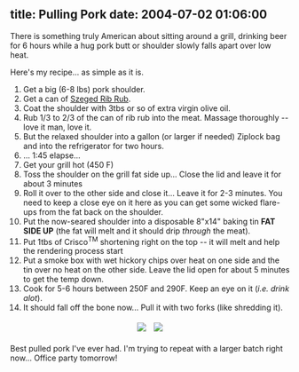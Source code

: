 title: Pulling Pork
date: 2004-07-02 01:06:00
---

There is something truly American about sitting around a grill, drinking beer for 6 hours while a hug pork butt or shoulder slowly falls apart over low heat.

Here's my recipe... as simple as it is.<br>
<ol>
<li>Get a big (6-8 lbs) pork shoulder.</li>
<li>Get a can of <a href="http://www.germandeli.com/szegedribrub.html">Szeged Rib Rub</a>.</li>
<li>Coat the shoulder with 3tbs or so of extra virgin olive oil.</li>
<li>Rub 1/3 to 2/3 of the can of rib rub into the meat.  Massage thoroughly -- love it man, love it.</li>
<li>But the relaxed shoulder into a gallon (or larger if needed) Ziplock bag and into the refrigerator for two hours.</li>
<li>... 1:45 elapse... </li>
<li>Get your grill hot (450 F)</li>
<li>Toss the shoulder on the grill fat side up... Close the lid and leave it for about 3 minutes</li>
<li>Roll it over to the other side and close it... Leave it for 2-3 minutes.  You need to keep a close eye on it here as you can get some wicked flare-ups from the fat back on the shoulder.</li>
<li>Put the now-seared shoulder into a disposable 8"x14" baking tin <b>FAT SIDE UP</b> (the fat will melt and it should drip <i>through</i> the meat).</li>
<li>Put 1tbs of Crisco<sup>TM</sup> shortening right on the top -- it will melt and help the rendering process start</li>
<li>Put a smoke box with wet hickory chips over heat on one side and the tin over no heat on the other side. Leave the lid open for about 5 minutes to get the temp down.</li>
<li>Cook for 5-6 hours between 250F and 290F.  Keep an eye on it (<i>i.e. drink alot</i>).</li>
<li>It should fall off the bone now... Pull it with two forks (like shredding it).</li>
</ol>

<center>
<a href="http://www.lethargy.org/cgi-bin/photo/index.cgi?album=/Food&mode=viewpicture&picture=DSC00428.JPG"><img style="padding: 5px; border: 0" src="http://www.lethargy.org/theo/photodata///Food/thumbnails/DSC00428.JPG"></a>
<a href="http://www.lethargy.org/cgi-bin/photo/index.cgi?album=/Food&mode=viewpicture&picture=DSC00431.JPG"><img style="padding: 5px; border: 0" src="http://www.lethargy.org/theo/photodata///Food/thumbnails/DSC00431.JPG"></a>
</center>

Best pulled pork I've ever had.  I'm trying to repeat with a larger batch right now... Office party tomorrow!
